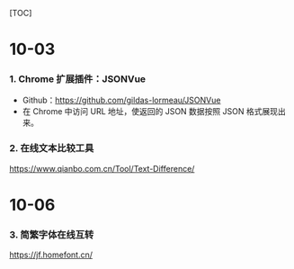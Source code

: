 [TOC]

# 10-03

### 1. Chrome 扩展插件：JSONVue

- Github：https://github.com/gildas-lormeau/JSONVue
- 在 Chrome 中访问 URL 地址，使返回的 JSON 数据按照 JSON 格式展现出来。

### 2. 在线文本比较工具

https://www.qianbo.com.cn/Tool/Text-Difference/



# 10-06

### 3. 简繁字体在线互转

https://jf.homefont.cn/